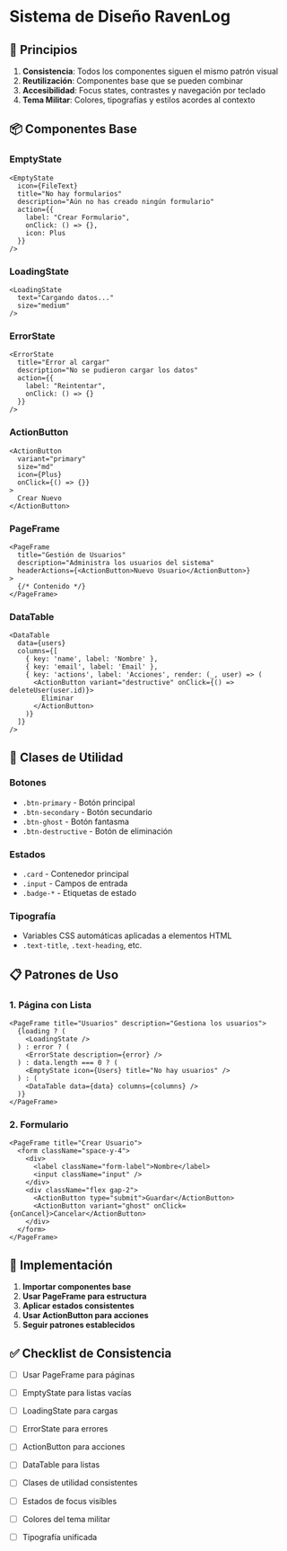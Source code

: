 # Sistema de Diseño RavenLog

## 🎯 Principios

1. **Consistencia**: Todos los componentes siguen el mismo patrón visual
2. **Reutilización**: Componentes base que se pueden combinar
3. **Accesibilidad**: Focus states, contrastes y navegación por teclado
4. **Tema Militar**: Colores, tipografías y estilos acordes al contexto

## 📦 Componentes Base

### EmptyState
```tsx
<EmptyState
  icon={FileText}
  title="No hay formularios"
  description="Aún no has creado ningún formulario"
  action={{
    label: "Crear Formulario",
    onClick: () => {},
    icon: Plus
  }}
/>
```

### LoadingState
```tsx
<LoadingState 
  text="Cargando datos..." 
  size="medium" 
/>
```

### ErrorState
```tsx
<ErrorState
  title="Error al cargar"
  description="No se pudieron cargar los datos"
  action={{
    label: "Reintentar",
    onClick: () => {}
  }}
/>
```

### ActionButton
```tsx
<ActionButton
  variant="primary"
  size="md"
  icon={Plus}
  onClick={() => {}}
>
  Crear Nuevo
</ActionButton>
```

### PageFrame
```tsx
<PageFrame
  title="Gestión de Usuarios"
  description="Administra los usuarios del sistema"
  headerActions={<ActionButton>Nuevo Usuario</ActionButton>}
>
  {/* Contenido */}
</PageFrame>
```

### DataTable
```tsx
<DataTable
  data={users}
  columns={[
    { key: 'name', label: 'Nombre' },
    { key: 'email', label: 'Email' },
    { key: 'actions', label: 'Acciones', render: (_, user) => (
      <ActionButton variant="destructive" onClick={() => deleteUser(user.id)}>
        Eliminar
      </ActionButton>
    )}
  ]}
/>
```

## 🎨 Clases de Utilidad

### Botones
- `.btn-primary` - Botón principal
- `.btn-secondary` - Botón secundario  
- `.btn-ghost` - Botón fantasma
- `.btn-destructive` - Botón de eliminación

### Estados
- `.card` - Contenedor principal
- `.input` - Campos de entrada
- `.badge-*` - Etiquetas de estado

### Tipografía
- Variables CSS automáticas aplicadas a elementos HTML
- `.text-title`, `.text-heading`, etc.

## 📋 Patrones de Uso

### 1. Página con Lista
```tsx
<PageFrame title="Usuarios" description="Gestiona los usuarios">
  {loading ? (
    <LoadingState />
  ) : error ? (
    <ErrorState description={error} />
  ) : data.length === 0 ? (
    <EmptyState icon={Users} title="No hay usuarios" />
  ) : (
    <DataTable data={data} columns={columns} />
  )}
</PageFrame>
```

### 2. Formulario
```tsx
<PageFrame title="Crear Usuario">
  <form className="space-y-4">
    <div>
      <label className="form-label">Nombre</label>
      <input className="input" />
    </div>
    <div className="flex gap-2">
      <ActionButton type="submit">Guardar</ActionButton>
      <ActionButton variant="ghost" onClick={onCancel}>Cancelar</ActionButton>
    </div>
  </form>
</PageFrame>
```

## 🔧 Implementación

1. **Importar componentes base**
2. **Usar PageFrame para estructura**
3. **Aplicar estados consistentes**
4. **Usar ActionButton para acciones**
5. **Seguir patrones establecidos**

## ✅ Checklist de Consistencia

- [ ] Usar PageFrame para páginas
- [ ] EmptyState para listas vacías
- [ ] LoadingState para cargas
- [ ] ErrorState para errores
- [ ] ActionButton para acciones
- [ ] DataTable para listas
- [ ] Clases de utilidad consistentes
- [ ] Estados de focus visibles
- [ ] Colores del tema militar
- [ ] Tipografía unificada

